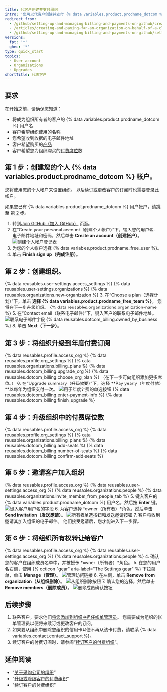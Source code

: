 ```yaml
---
title: 代客户创建并支付组织
intro: '您可以代客户创建并支付 {% data variables.product.prodname_dotcom %} 组织。'
redirect_from:
  - /github/setting-up-and-managing-billing-and-payments-on-github/creating-and-paying-for-an-organization-on-behalf-of-a-client
  - /articles/creating-and-paying-for-an-organization-on-behalf-of-a-client
  - /github/setting-up-and-managing-billing-and-payments-on-github/setting-up-paid-organizations-for-procurement-companies/creating-and-paying-for-an-organization-on-behalf-of-a-client
versions:
  fpt: '*'
  ghec: '*'
type: quick_start
topics:
  - User account
  - Organizations
  - Upgrades
shortTitle: 代表客户
---
```


## 要求

在开始之前，请确保您知道：
- 将成为组织所有者的客户的 {% data variables.product.prodname_dotcom %} 用户名
- 客户希望组织使用的名称
- 您希望收到收据的电子邮件地址
- 客户希望购买的[产品](/articles/github-s-products)
- 客户希望您为组织购买的[付费席位](/articles/about-per-user-pricing/)数

## 第 1 步：创建您的个人 {% data variables.product.prodname_dotcom %} 帐户。

您将使用您的个人帐户来设置组织。 以后续订或更改客户的订阅时也需要登录此帐户。

如果您已有 {% data variables.product.prodname_dotcom %} 用户帐户，请跳至 [第 2 步](#step-2-create-the-organization)。

1. 转到[Join GitHub（加入 GitHub）](https://github.com/join) 页面。
2. 在“Create your personal account（创建个人帐户）”下，输入您的用户名、电子邮件地址和密码，然后单击 **Create an account（创建帐户）**。 ![创建个人帐户登记表](/assets/images/help/billing/billing_create_your_personal_account_form.png)
3. 为您的个人帐户选择 {% data variables.product.prodname_free_user %}。
4. 单击 **Finish sign up（完成注册）**。

## 第 2 步：创建组织。

{% data reusables.user-settings.access_settings %}
{% data reusables.user-settings.organizations %}
{% data reusables.organizations.new-organization %}
3. 在“Choose a plan（选择计划）”下，单击 **选择 {% data variables.product.prodname_free_team %}**。 您将在下一步升级组织。
{% data reusables.organizations.organization-name %}
5. 在“Contact email（联系电子邮件）”下，键入客户的联系电子邮件地址。 ![联系电子邮件字段](/assets/images/help/organizations/contact-email-field.png)
{% data reusables.dotcom_billing.owned_by_business %}
8. 单击 **Next（下一步）**。

## 第 3 步：将组织升级到年度付费订阅


{% data reusables.profile.access_org %}
{% data reusables.profile.org_settings %}
{% data reusables.organizations.billing_plans %}
{% data reusables.dotcom_billing.upgrade_org %}
{% data reusables.dotcom_billing.choose_org_plan %} （在下一步可向组织添加更多席位。）
6. 在“Upgrade summary（升级摘要）”下，选择 **Pay yearly（年度付款）**以每年为组织支付一次。 ![用于年度计费的单选按钮](/assets/images/help/billing/choose-annual-billing-org-resellers.png)
{% data reusables.dotcom_billing.enter-payment-info %}
{% data reusables.dotcom_billing.finish_upgrade %}

## 第 4 步：升级组织中的付费席位数

{% data reusables.profile.access_org %}
{% data reusables.profile.org_settings %}
{% data reusables.organizations.billing_plans %}
{% data reusables.dotcom_billing.add-seats %}
{% data reusables.dotcom_billing.number-of-seats %}
{% data reusables.dotcom_billing.confirm-add-seats %}

## 第 5 步：邀请客户加入组织

{% data reusables.profile.access_org %}
{% data reusables.user-settings.access_org %}
{% data reusables.organizations.people %}
{% data reusables.organizations.invite_member_from_people_tab %}
5. 键入客户的 {% data variables.product.prodname_dotcom %} 用户名，然后按 **Enter** 键。 ![键入客户用户名的字段](/assets/images/help/organizations/org-invite-modal.png)
6. 为客户选择 *owner（所有者）*角色，然后单击 **Send invitation（发送邀请）**。 ![所有者单选按钮和发送邀请按钮](/assets/images/help/organizations/add-owner-send-invite-reseller.png)
7. 客户将收到邀请其加入组织的电子邮件。 他们接受邀请后，您才能进入下一步骤。

## 第 6 步：将组织所有权转让给客户

{% data reusables.profile.access_org %}
{% data reusables.user-settings.access_org %}
{% data reusables.organizations.people %}
4. 确认您的客户在组织成员名单中，并被授予 *owner（所有者）*角色。
5. 在您的用户名右侧，使用 {% octicon "gear" aria-label="The Settings gear" %} 下拉菜单，单击 **Manage（管理）**。 ![管理访问链接](/assets/images/help/organizations/member-manage-access.png)
6. 在左侧，单击 **Remove from organization（从组织删除）**。 ![从组织删除按钮](/assets/images/help/organizations/remove-from-org-button.png)
7. 确认您的选择，然后单击 **Remove members（删除成员）**。 ![删除成员确认按钮](/assets/images/help/organizations/confirm-remove-from-org.png)

## 后续步骤

1. 联系客户，要求他们[将您添加到组织中担任帐单管理员](/articles/adding-a-billing-manager-to-your-organization)。 您需要成为组织的帐单管理员以便将来续订或更改客户的订阅。
2. 如果要从组织中删除您组织的信用卡以便不再从该卡付费，请联系 {% data variables.contact.contact_support %}。
3. 续订客户的付费订阅时，请参阅“[续订客户的付费组织](/articles/renewing-your-client-s-paid-organization)”。

## 延伸阅读

- “[关于采购公司的组织](/articles/about-organizations-for-procurement-companies)”
- "[升级或降级客户的付费组织](/articles/upgrading-or-downgrading-your-client-s-paid-organization)"
- "[续订客户的付费组织](/articles/renewing-your-client-s-paid-organization)"
